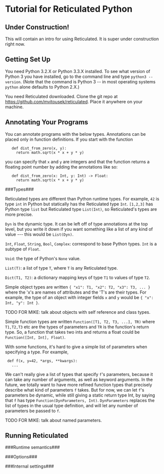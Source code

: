 Tutorial for Reticulated Python
===============================
Under Construction!
-------------------

This will contain an intro for using Reticulated. It is super under
construction right now.

Getting Set Up
--------------

You need Python 3.2.X or Python 3.3.X installed. To see what version
of Python 3 you have installed, go to the command line and type
`python3 --version`. (Note that the command is Python 3 -- in most
operating systems `python` alone defaults to Python 2.X.) 

You need Reticulated downloaded. Clone the git repo at
https://github.com/mvitousek/reticulated. Place it anywhere on your
machine.


Annotating Your Programs
------------------------

You can annotate programs with the below types. Annotations can be
placed only in function definitions. If you start with the function 

       def dist_from_zero(x, y):
         return math.sqrt(x * x + y * y)

you can specify that `x` and `y` are integers and that the function
returns a floating point number by adding the annotations like so:

       def dist_from_zero(x: Int, y: Int) -> Float:
         return math.sqrt(x * x + y * y)

###Types###

Reticulated types are different than Python runtime types. For
example, `42` is type `int` in Python but statically has the
Reticulated type `Int`. `[1,2,3]` has Python type `list` but
Reticulated type `List(Int)`, so Reticulated's types are more precise.

`Dyn` is the dynamic type. It can be left off of type annotations at
the top level, but you write it down if you want something like a list
of any kind of value --- this would be `List(Dyn)`.

`Int`, `Float`, `String`, `Bool`, `Complex`: correspond to base Python
types. `Int` is a subtype of `Float`.

`Void`: the type of Python's `None` value.

`List(T)`: a list of type `T`, where `T` is any Reticulated type.

`Dict(T1, T2)`: a dictionary mapping keys of type `T1` to values of type `T2`.

Simple object types are written `{ "x1": T1, "x2": T2, "x3": T3,
... }` where the 'x's are names of attributes and the 'T's are their
types. For example, the type of an object with integer fields `x` and
`y` would be `{ "x": Int, "y": Int }`. 

TODO FOR MIKE: talk about objects with self reference and class types.

Simple function types are written `Function([T1, T2, T3, ...], TR)`
where `T1,T2,T3` etc are the types of parameters and `TR` is the
function's return type. So, a function that takes two ints and returns
a float could be `Function([Int, Int], Float)`. 

With some functions, it's hard to give a simple list of parameters
when specifying a type. For example,

     def f(x, y=42, *args, **kwargs):
       ...

We can't really give a list of types that specify `f`'s parameters,
because it can take any number of arguments, as well as keyword
arguments. In the future, we totally want to have more refined
function types that precisely describe what kind of parameters `f`
takes. But for now, we can let `f`'s parameters be dynamic, while
still giving a static return type Int, by saying that `f` has type
`Function(DynParameters, Int)`. `DynParameters` replaces the list of
types in the usual type definition, and will let any number of
parameters be passed to `f`.

TODO FOR MIKE: talk about named parameters.
 

Running Reticulated
-------------------

###Runtime semantics###

###Options###

###Internal settings###